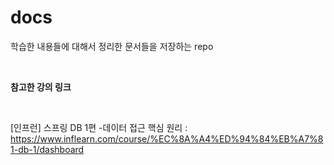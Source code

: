 # docs
학습한 내용들에 대해서 정리한 문서들을 저장하는 repo

<br>

<b>참고한 강의 링크</b>

<br>

[인프런] 스프링 DB 1편 -데이터 접근 핵심 원리 : https://www.inflearn.com/course/%EC%8A%A4%ED%94%84%EB%A7%81-db-1/dashboard
